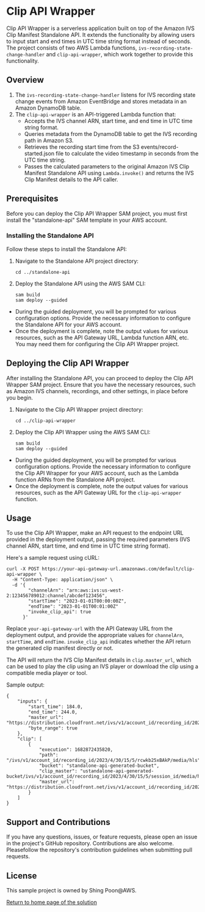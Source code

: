# Clip API Wrapper

Clip API Wrapper is a serverless application built on top of the Amazon IVS Clip Manifest Standalone API. It extends the functionality by allowing users to input start and end times in UTC time string format instead of seconds. The project consists of two AWS Lambda functions, `ivs-recording-state-change-handler` and `clip-api-wrapper`, which work together to provide this functionality.

## Overview

1. The `ivs-recording-state-change-handler` listens for IVS recording state change events from Amazon EventBridge and stores metadata in an Amazon DynamoDB table.
2. The `clip-api-wrapper` is an API-triggered Lambda function that:
   - Accepts the IVS channel ARN, start time, and end time in UTC time string format.
   - Queries metadata from the DynamoDB table to get the IVS recording path in Amazon S3.
   - Retrieves the recording start time from the S3 events/record-started.json file to calculate the video timestamp in seconds from the UTC time string.
   - Passes the calculated parameters to the original Amazon IVS Clip Manifest Standalone API using `Lambda.invoke()` and returns the IVS Clip Manifest details to the API caller.

## Prerequisites

Before you can deploy the Clip API Wrapper SAM project, you must first install the "standalone-api" SAM template in your AWS account.

### Installing the Standalone API

Follow these steps to install the Standalone API:

1. Navigate to the Standalone API project directory:
    ``` 
    cd ../standalone-api
    ```

2. Deploy the Standalone API using the AWS SAM CLI:

    ```
    sam build
    sam deploy --guided
    ```

- During the guided deployment, you will be prompted for various configuration options. Provide the necessary information to configure the Standalone API for your AWS account.
- Once the deployment is complete, note the output values for various resources, such as the API Gateway URL, Lambda function ARN, etc. You may need them for configuring the Clip API Wrapper project.

## Deploying the Clip API Wrapper

After installing the Standalone API, you can proceed to deploy the Clip API Wrapper SAM project. Ensure that you have the necessary resources, such as Amazon IVS channels, recordings, and other settings, in place before you begin.

1. Navigate to the Clip API Wrapper project directory:
    ```
    cd ../clip-api-wrapper
    ```
2. Deploy the Clip API Wrapper using the AWS SAM CLI:
    ```
    sam build
    sam deploy --guided
    ```

- During the guided deployment, you will be prompted for various configuration options. Provide the necessary information to configure the Clip API Wrapper for your AWS account, such as the Lambda function ARNs from the Standalone API project.
- Once the deployment is complete, note the output values for various resources, such as the API Gateway URL for the `clip-api-wrapper` function.

## Usage

To use the Clip API Wrapper, make an API request to the endpoint URL provided in the deployment output, passing the required parameters (IVS channel ARN, start time, and end time in UTC time string format).

Here's a sample request using cURL:

```
curl -X POST https://your-api-gateway-url.amazonaws.com/default/clip-api-wrapper \
  -H "Content-Type: application/json" \
  -d '{
        "channelArn": "arn:aws:ivs:us-west-2:123456789012:channel/abcdef123456",
        "startTime": "2023-01-01T00:00:00Z",
        "endTime": "2023-01-01T00:01:00Z"
        "invoke_clip_api": true
      }'
```

Replace `your-api-gateway-url` with the API Gateway URL from the deployment output, and provide the appropriate values for `channelArn`, `startTime`, and `endTime`. `invoke_clip_api` indicates whether the API return the generated clip manifest directly or not. 

The API will return the IVS Clip Manifest details in `clip.master_url`, which can be used to play the clip using an IVS player or download the clip using a compatible media player or tool.

Sample output:
```
{
    "inputs": {
        "start_time": 184.0,
        "end_time": 244.0,
        "master_url": "https://distribution.cloudfront.net/ivs/v1/account_id/recording_id/2023/4/30/15/5/session_id/media/hls/master.m3u8",
        "byte_range": true
    },
    "clip": [
        {
            "execution": 1682872435820,
            "path": "/ivs/v1/account_id/recording_id/2023/4/30/15/5/rcwkb25xBAkP/media/hls",
            "bucket": "standalone-api-generated-bucket",
            "clip_master": "ustandalone-api-generated-bucket/ivs/v1/account_id/recording_id/2023/4/30/15/5/session_id/media/hls/1682872435820_clip_master.m3u8",
            "master_url": "https://distribution.cloudfront.net/ivs/v1/account_id/recording_id/2023/4/30/15/5/session_id/media/hls/1682872435820_clip_master.m3u8"
        }
    ]
}
```

## Support and Contributions

If you have any questions, issues, or feature requests, please open an issue in the project's GitHub repository. Contributions are also welcome. Pleasefollow the repository's contribution guidelines when submitting pull requests.

## License

This sample project is owned by Shing Poon@AWS.

[Return to home page of the solution](../README.md)